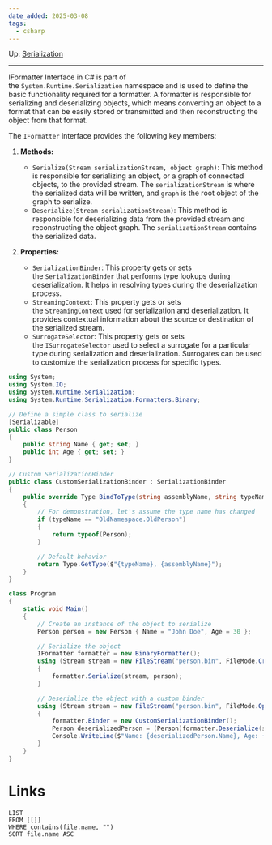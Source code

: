 ```yaml
---
date_added: 2025-03-08
tags:
  - csharp
---
```

Up: [Serialization](Data/Serialization.md)
___
IFormatter Interface in C# is part of the `System.Runtime.Serialization` namespace and is used to define the basic functionality required for a formatter. A formatter is responsible for serializing and deserializing objects, which means converting an object to a format that can be easily stored or transmitted and then reconstructing the object from that format.

The `IFormatter` interface provides the following key members:

1. **Methods:**
    
    - `Serialize(Stream serializationStream, object graph)`: This method is responsible for serializing an object, or a graph of connected objects, to the provided stream. The `serializationStream` is where the serialized data will be written, and `graph` is the root object of the graph to serialize.
    - `Deserialize(Stream serializationStream)`: This method is responsible for deserializing data from the provided stream and reconstructing the object graph. The `serializationStream` contains the serialized data.
2. **Properties:**
    
    - `SerializationBinder`: This property gets or sets the `SerializationBinder` that performs type lookups during deserialization. It helps in resolving types during the deserialization process.
    - `StreamingContext`: This property gets or sets the `StreamingContext` used for serialization and deserialization. It provides contextual information about the source or destination of the serialized stream.
    - `SurrogateSelector`: This property gets or sets the `ISurrogateSelector` used to select a surrogate for a particular type during serialization and deserialization. Surrogates can be used to customize the serialization process for specific types.
```cs
using System;
using System.IO;
using System.Runtime.Serialization;
using System.Runtime.Serialization.Formatters.Binary;

// Define a simple class to serialize
[Serializable]
public class Person
{
    public string Name { get; set; }
    public int Age { get; set; }
}

// Custom SerializationBinder
public class CustomSerializationBinder : SerializationBinder
{
    public override Type BindToType(string assemblyName, string typeName)
    {
        // For demonstration, let's assume the type name has changed
        if (typeName == "OldNamespace.OldPerson")
        {
            return typeof(Person);
        }

        // Default behavior
        return Type.GetType($"{typeName}, {assemblyName}");
    }
}

class Program
{
    static void Main()
    {
        // Create an instance of the object to serialize
        Person person = new Person { Name = "John Doe", Age = 30 };

        // Serialize the object
        IFormatter formatter = new BinaryFormatter();
        using (Stream stream = new FileStream("person.bin", FileMode.Create, FileAccess.Write, FileShare.None))
        {
            formatter.Serialize(stream, person);
        }

        // Deserialize the object with a custom binder
        using (Stream stream = new FileStream("person.bin", FileMode.Open, FileAccess.Read, FileShare.Read))
        {
            formatter.Binder = new CustomSerializationBinder();
            Person deserializedPerson = (Person)formatter.Deserialize(stream);
            Console.WriteLine($"Name: {deserializedPerson.Name}, Age: {deserializedPerson.Age}");
        }
    }
}
```
# Links
```dataview
LIST
FROM [[]]
WHERE contains(file.name, "")
SORT file.name ASC
```
